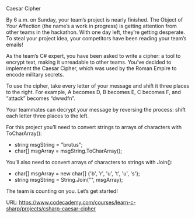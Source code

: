 Caesar Cipher

By 6 a.m. on Sunday, your team’s project is nearly finished. The Object of Your Affection (the name’s a work in progress) is getting attention from other teams in the hackathon. With one day left, they’re getting desperate. To steal your project idea, your competitors have been reading your team’s emails!

As the team’s C# expert, you have been asked to write a cipher: a tool to encrypt text, making it unreadable to other teams. You’ve decided to implement the Caesar Cipher, which was used by the Roman Empire to encode military secrets.

To use the cipher, take every letter of your message and shift it three places to the right. For example, A becomes D, B becomes E, C becomes F, and “attack” becomes “dwwdfn”.

Your teammates can decrypt your message by reversing the process: shift each letter three places to the left.

For this project you’ll need to convert strings to arrays of characters with ToCharArray():

- string msgString = "brutus";
- char[] msgArray = msgString.ToCharArray();

You’ll also need to convert arrays of characters to strings with Join():

- char[] msgArray = new char[] {'b', 'r', 'u', 't', 'u', 's'};
- string msgString = String.Join("", msgArray);

The team is counting on you. Let’s get started!

URL: https://www.codecademy.com/courses/learn-c-sharp/projects/csharp-caesar-cipher